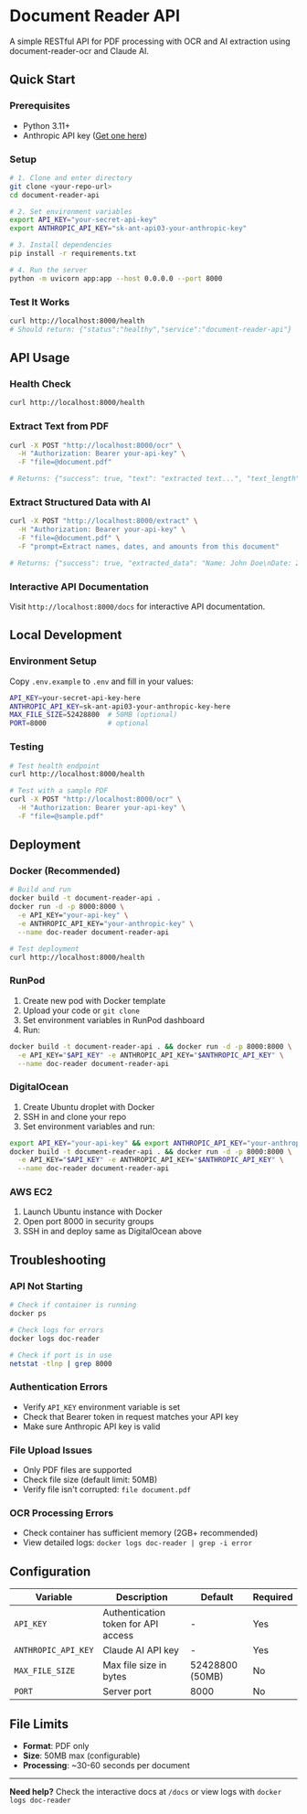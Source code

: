 # Document Reader API

A simple RESTful API for PDF processing with OCR and AI extraction using document-reader-ocr and Claude AI.

## Quick Start

### Prerequisites
- Python 3.11+
- Anthropic API key ([Get one here](https://console.anthropic.com/))

### Setup
```bash
# 1. Clone and enter directory
git clone <your-repo-url>
cd document-reader-api

# 2. Set environment variables
export API_KEY="your-secret-api-key"
export ANTHROPIC_API_KEY="sk-ant-api03-your-anthropic-key"

# 3. Install dependencies
pip install -r requirements.txt

# 4. Run the server
python -m uvicorn app:app --host 0.0.0.0 --port 8000
```

### Test It Works
```bash
curl http://localhost:8000/health
# Should return: {"status":"healthy","service":"document-reader-api"}
```

## API Usage

### Health Check
```bash
curl http://localhost:8000/health
```

### Extract Text from PDF
```bash
curl -X POST "http://localhost:8000/ocr" \
  -H "Authorization: Bearer your-api-key" \
  -F "file=@document.pdf"

# Returns: {"success": true, "text": "extracted text...", "text_length": 1234}
```

### Extract Structured Data with AI
```bash
curl -X POST "http://localhost:8000/extract" \
  -H "Authorization: Bearer your-api-key" \
  -F "file=@document.pdf" \
  -F "prompt=Extract names, dates, and amounts from this document"

# Returns: {"success": true, "extracted_data": "Name: John Doe\nDate: 2024-01-15..."}
```

### Interactive API Documentation
Visit `http://localhost:8000/docs` for interactive API documentation.

## Local Development

### Environment Setup
Copy `.env.example` to `.env` and fill in your values:
```bash
API_KEY=your-secret-api-key-here
ANTHROPIC_API_KEY=sk-ant-api03-your-anthropic-key-here
MAX_FILE_SIZE=52428800  # 50MB (optional)
PORT=8000               # optional
```

### Testing
```bash
# Test health endpoint
curl http://localhost:8000/health

# Test with a sample PDF
curl -X POST "http://localhost:8000/ocr" \
  -H "Authorization: Bearer your-api-key" \
  -F "file=@sample.pdf"
```

## Deployment

### Docker (Recommended)
```bash
# Build and run
docker build -t document-reader-api .
docker run -d -p 8000:8000 \
  -e API_KEY="your-api-key" \
  -e ANTHROPIC_API_KEY="your-anthropic-key" \
  --name doc-reader document-reader-api

# Test deployment
curl http://localhost:8000/health
```

### RunPod
1. Create new pod with Docker template
2. Upload your code or `git clone`
3. Set environment variables in RunPod dashboard
4. Run:
```bash
docker build -t document-reader-api . && docker run -d -p 8000:8000 \
  -e API_KEY="$API_KEY" -e ANTHROPIC_API_KEY="$ANTHROPIC_API_KEY" \
  --name doc-reader document-reader-api
```

### DigitalOcean
1. Create Ubuntu droplet with Docker
2. SSH in and clone your repo
3. Set environment variables and run:
```bash
export API_KEY="your-api-key" && export ANTHROPIC_API_KEY="your-anthropic-key"
docker build -t document-reader-api . && docker run -d -p 8000:8000 \
  -e API_KEY="$API_KEY" -e ANTHROPIC_API_KEY="$ANTHROPIC_API_KEY" \
  --name doc-reader document-reader-api
```

### AWS EC2
1. Launch Ubuntu instance with Docker
2. Open port 8000 in security groups
3. SSH in and deploy same as DigitalOcean above

## Troubleshooting

### API Not Starting
```bash
# Check if container is running
docker ps

# Check logs for errors
docker logs doc-reader

# Check if port is in use
netstat -tlnp | grep 8000
```

### Authentication Errors
- Verify `API_KEY` environment variable is set
- Check that Bearer token in request matches your API key
- Make sure Anthropic API key is valid

### File Upload Issues
- Only PDF files are supported
- Check file size (default limit: 50MB)
- Verify file isn't corrupted: `file document.pdf`

### OCR Processing Errors
- Check container has sufficient memory (2GB+ recommended)
- View detailed logs: `docker logs doc-reader | grep -i error`

## Configuration

| Variable | Description | Default | Required |
|----------|-------------|---------|----------|
| `API_KEY` | Authentication token for API access | - | Yes |
| `ANTHROPIC_API_KEY` | Claude AI API key | - | Yes |
| `MAX_FILE_SIZE` | Max file size in bytes | 52428800 (50MB) | No |
| `PORT` | Server port | 8000 | No |

## File Limits
- **Format**: PDF only
- **Size**: 50MB max (configurable)
- **Processing**: ~30-60 seconds per document

---

**Need help?** Check the interactive docs at `/docs` or view logs with `docker logs doc-reader`